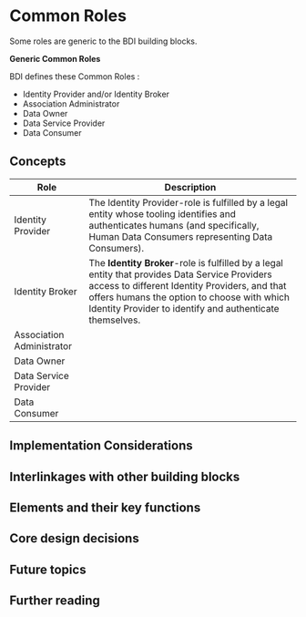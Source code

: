 # Common Roles

Some roles are generic to the BDI building blocks.

**Generic Common Roles**

BDI defines these Common Roles :

* Identity Provider and/or Identity Broker
* Association Administrator
* Data Owner
* Data Service Provider&#x20;
* Data Consumer

## Concepts

| Role                      | Description                                                                                                                                                                                                                                                |
| ------------------------- | ---------------------------------------------------------------------------------------------------------------------------------------------------------------------------------------------------------------------------------------------------------- |
| Identity Provider         | The Identity Provider-role is fulfilled by a legal entity whose tooling identifies and authenticates humans (and specifically, Human Data Consumers representing Data Consumers).                                                                          |
| Identity Broker           | The **Identity Broker**-role is fulfilled by a legal entity that provides Data Service Providers access to different Identity Providers, and that offers humans the option to choose with which Identity Provider to identify and authenticate themselves. |
| Association Administrator |                                                                                                                                                                                                                                                            |
| Data Owner                |                                                                                                                                                                                                                                                            |
| Data Service Provider     |                                                                                                                                                                                                                                                            |
| Data Consumer             |                                                                                                                                                                                                                                                            |

## Implementation Considerations



## Interlinkages with other building blocks



## Elements and their key functions



## Core design decisions



## Future topics

## Further reading

